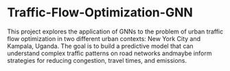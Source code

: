 # Traffic-Flow-Optimization-GNN
This project explores the application of GNNs to the problem of urban traffic flow optimization in two different urban contexts: New York City and Kampala, Uganda. The goal is to build a predictive model that can understand complex traffic patterns on road networks andmaybe inform strategies for reducing congestion, travel times, and emissions.
